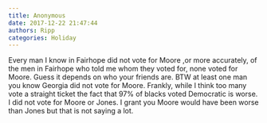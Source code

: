 ```yaml
---
title: Anonymous
date: 2017-12-22 21:47:44
authors: Ripp
categories: Holiday
---
```


 Every man I know in Fairhope did not vote for Moore ,or more accurately, of the men in Fairhope who told me whom they voted for, none voted for Moore. Guess it depends on who your friends are. BTW at least one man you know Georgia did not vote for Moore.  Frankly, while I think too many vote a straight ticket the fact that 97% of blacks voted Democratic is worse. I did not vote for Moore or Jones. I grant you Moore would have been worse than Jones but that is not saying a lot.